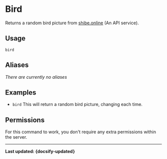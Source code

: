 # Bird
Returns a random bird picture from [shibe.online](https://shibe.online) (An API service).

## Usage
`bird`

## Aliases
*There are currently no aliases*

## Examples
- `bird` This will return a random bird picture, changing each time.

## Permissions
For this command to work, you don't require any extra permissions within the server.

----

**Last updated: {docsify-updated}**